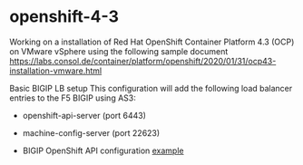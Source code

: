 # openshift-4-3

Working on a installation of Red Hat OpenShift Container Platform 4.3 (OCP) on VMware vSphere using the following sample document https://labs.consol.de/container/platform/openshift/2020/01/31/ocp43-installation-vmware.html

Basic BIGIP LB setup
This configuration will add the following load balancer entries to the F5 BIGIP using AS3:

* openshift-api-server (port 6443)
* machine-config-server (port 22623)

* BIGIP OpenShift API configuration [example](https://github.com/mdditt2000/openshift-4-3/blob/master/lb-ocp4-3-api.json)




